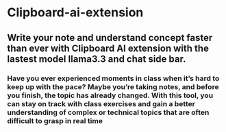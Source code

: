 # Clipboard-ai-extension

## Write your note and understand concept faster than ever with Clipboard AI extension with the lastest model llama3.3 and chat side bar.
###  Have you ever experienced moments in class when it’s hard to keep up with the pace? Maybe you’re taking notes, and before you finish, the topic has already changed. With this tool, you can stay on track with class exercises and gain a better understanding of complex or technical topics that are often difficult to grasp in real time

